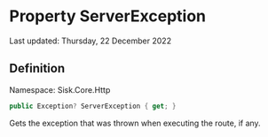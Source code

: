 # Property ServerException
Last updated: Thursday, 22 December 2022

## Definition
Namespace: Sisk.Core.Http

```csharp
public Exception? ServerException { get; }
```

Gets the exception that was thrown when executing the route, if any.

